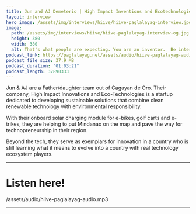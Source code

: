 ```yaml
---
title: Jun and AJ Demeterio | High Impact Inventions and Ecotechnologies
layout: interview
hero_image: /assets/img/interviews/hiive/hiive-paglalayag-interview.jpg
image:
  path: /assets/img/interviews/hiive/hiive-paglalayag-interview-og.jpg
  height: 380
  width: 380
  alt: That's what people are expecting. You are an inventor.  Be interested.  Be like a kid.
podcast_link: https://paglalayag.net/assets/audio/hiive-paglalayag-audio.mp3
podcast_file_size: 37.9 MB
podcast_duration: "01:03:21"
podcast_length: 37890333
---
```


Jun & AJ are a Father/daughter team out of Cagayan de Oro.  Their company, High Impact Innovations and Eco-Technologies is a startup dedicated to developing sustainable solutions that combine clean renewable technology with environmental responsibility.

With their onboard solar charging module for e-bikes, golf carts and e-trikes, they are helping to put Mindanao on the map and pave the way for technopreneurship in their region.

Beyond the tech, they serve as exemplars for innovation in a country who is still learning what it means to evolve into a country with real technology ecosystem players.

-----------------

# Listen here!

/assets/audio/hiive-paglalayag-audio.mp3

-----------------
